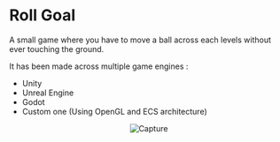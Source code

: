 # Roll Goal

A small game where you have to move a ball across each levels without ever touching the ground.

It has been made across multiple game engines :

- Unity
- Unreal Engine
- Godot
- Custom one (Using OpenGL and ECS architecture)

<p align="center">
<img src="https://github.com/guillaume-haerinck/roll-goal/blob/master/doc/readme-img/roll-goal.jpg?raw=true" alt="Capture">
</p>
